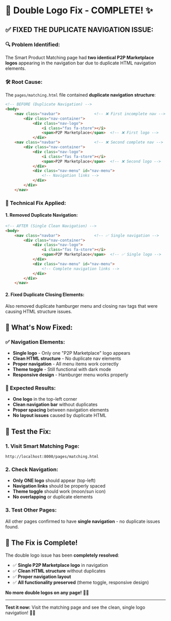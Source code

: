 # 🔧 Double Logo Fix - COMPLETE! ✨

## ✅ **FIXED THE DUPLICATE NAVIGATION ISSUE:**

### **🔍 Problem Identified:**
The Smart Product Matching page had **two identical P2P Marketplace logos** appearing in the navigation bar due to duplicate HTML navigation elements.

### **🛠️ Root Cause:**
The `pages/matching.html` file contained **duplicate navigation structure**:

```html
<!-- BEFORE (Duplicate Navigation) -->
<body>
    <nav class="navbar">               <!-- ❌ First incomplete nav -->
        <div class="nav-container">
            <div class="nav-logo">
                <i class="fas fa-store"></i>
                <span>P2P Marketplace</span>  <!-- ❌ First logo -->
            </div>
    <nav class="navbar">               <!-- ❌ Second complete nav -->
        <div class="nav-container">
            <div class="nav-logo">
                <i class="fas fa-store"></i>
                <span>P2P Marketplace</span>  <!-- ❌ Second logo -->
            </div>
            <div class="nav-menu" id="nav-menu">
                <!-- Navigation links -->
            </div>
        </div>
    </nav>
```

### **🔧 Technical Fix Applied:**

#### **1. Removed Duplicate Navigation:**
```html
<!-- AFTER (Single Clean Navigation) -->
<body>
    <nav class="navbar">               <!-- ✅ Single navigation -->
        <div class="nav-container">
            <div class="nav-logo">
                <i class="fas fa-store"></i>
                <span>P2P Marketplace</span>  <!-- ✅ Single logo -->
            </div>
            <div class="nav-menu" id="nav-menu">
                <!-- Complete navigation links -->
            </div>
        </div>
    </nav>
```

#### **2. Fixed Duplicate Closing Elements:**
Also removed duplicate hamburger menu and closing nav tags that were causing HTML structure issues.

## 🎯 **What's Now Fixed:**

### **✅ Navigation Elements:**
- **Single logo** - Only one "P2P Marketplace" logo appears
- **Clean HTML structure** - No duplicate nav elements
- **Proper navigation** - All menu items work correctly
- **Theme toggle** - Still functional with dark mode
- **Responsive design** - Hamburger menu works properly

### **🌟 Expected Results:**
- **One logo** in the top-left corner
- **Clean navigation bar** without duplicates
- **Proper spacing** between navigation elements
- **No layout issues** caused by duplicate HTML

## 🧪 **Test the Fix:**

### **1. Visit Smart Matching Page:**
```
http://localhost:8000/pages/matching.html
```

### **2. Check Navigation:**
- **Only ONE logo** should appear (top-left)
- **Navigation links** should be properly spaced
- **Theme toggle** should work (moon/sun icon)
- **No overlapping** or duplicate elements

### **3. Test Other Pages:**
All other pages confirmed to have **single navigation** - no duplicate issues found.

## 🚀 **The Fix is Complete!**

The double logo issue has been **completely resolved**:
- ✅ **Single P2P Marketplace logo** in navigation
- ✅ **Clean HTML structure** without duplicates
- ✅ **Proper navigation layout** 
- ✅ **All functionality preserved** (theme toggle, responsive design)

**No more double logos on any page!** 🎉✨

---

**Test it now:** Visit the matching page and see the clean, single logo navigation! 🎯💗